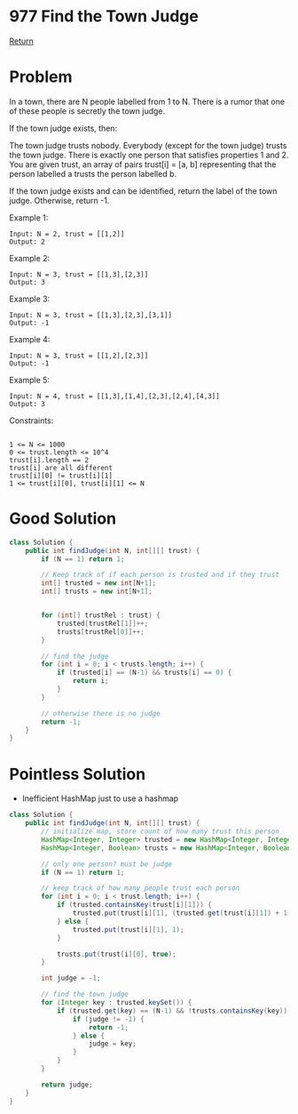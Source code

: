 # 977 Find the Town Judge

[Return](../README.md)

# Problem

In a town, there are N people labelled from 1 to N. There is a rumor that one of these people is secretly the town judge.

If the town judge exists, then:

The town judge trusts nobody.
Everybody (except for the town judge) trusts the town judge.
There is exactly one person that satisfies properties 1 and 2.
You are given trust, an array of pairs trust[i] = [a, b] representing that the person labelled a trusts the person labelled b.

If the town judge exists and can be identified, return the label of the town judge. Otherwise, return -1.

Example 1:

```
Input: N = 2, trust = [[1,2]]
Output: 2
```

Example 2:

```
Input: N = 3, trust = [[1,3],[2,3]]
Output: 3
```

Example 3:

```
Input: N = 3, trust = [[1,3],[2,3],[3,1]]
Output: -1
```

Example 4:

```
Input: N = 3, trust = [[1,2],[2,3]]
Output: -1
```

Example 5:

```
Input: N = 4, trust = [[1,3],[1,4],[2,3],[2,4],[4,3]]
Output: 3

```

Constraints:

```

1 <= N <= 1000
0 <= trust.length <= 10^4
trust[i].length == 2
trust[i] are all different
trust[i][0] != trust[i][1]
1 <= trust[i][0], trust[i][1] <= N

```

# Good Solution

```Java
class Solution {
    public int findJudge(int N, int[][] trust) {
        if (N == 1) return 1;

        // Keep track of if each person is trusted and if they trust
        int[] trusted = new int[N+1];
        int[] trusts = new int[N+1];


        for (int[] trustRel : trust) {
            trusted[trustRel[1]]++;
            trusts[trustRel[0]]++;
        }

        // find the judge
        for (int i = 0; i < trusts.length; i++) {
            if (trusted[i] == (N-1) && trusts[i] == 0) {
                return i;
            }
        }

        // otherwise there is no judge
        return -1;
    }
}
```

# Pointless Solution

- Inefficient HashMap just to use a hashmap

```Java
class Solution {
    public int findJudge(int N, int[][] trust) {
        // initialize map, store count of how many trust this person
        HashMap<Integer, Integer> trusted = new HashMap<Integer, Integer>();
        HashMap<Integer, Boolean> trusts = new HashMap<Integer, Boolean>();

        // only one person? must be judge
        if (N == 1) return 1;

        // keep track of how many people trust each person
        for (int i = 0; i < trust.length; i++) {
            if (trusted.containsKey(trust[i][1])) {
                trusted.put(trust[i][1], (trusted.get(trust[i][1]) + 1));
            } else {
                trusted.put(trust[i][1], 1);
            }

            trusts.put(trust[i][0], true);
        }

        int judge = -1;

        // find the town judge
        for (Integer key : trusted.keySet()) {
            if (trusted.get(key) == (N-1) && !trusts.containsKey(key)) {
                if (judge != -1) {
                    return -1;
                } else {
                    judge = key;
                }
            }
        }

        return judge;
    }
}
```

